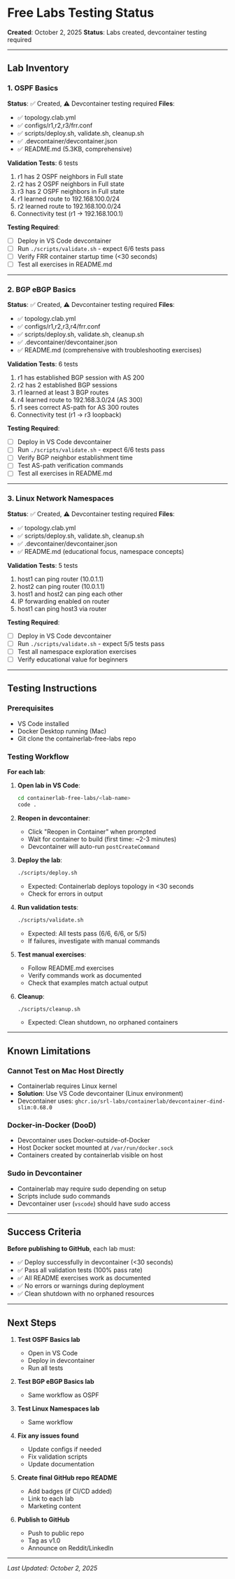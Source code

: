 # Free Labs Testing Status

**Created**: October 2, 2025
**Status**: Labs created, devcontainer testing required

---

## Lab Inventory

### 1. OSPF Basics
**Status**: ✅ Created, ⚠️ Devcontainer testing required
**Files**:
- ✅ topology.clab.yml
- ✅ configs/r1,r2,r3/frr.conf
- ✅ scripts/deploy.sh, validate.sh, cleanup.sh
- ✅ .devcontainer/devcontainer.json
- ✅ README.md (5.3KB, comprehensive)

**Validation Tests**: 6 tests
1. r1 has 2 OSPF neighbors in Full state
2. r2 has 2 OSPF neighbors in Full state
3. r3 has 2 OSPF neighbors in Full state
4. r1 learned route to 192.168.100.0/24
5. r2 learned route to 192.168.100.0/24
6. Connectivity test (r1 → 192.168.100.1)

**Testing Required**:
- [ ] Deploy in VS Code devcontainer
- [ ] Run `./scripts/validate.sh` - expect 6/6 tests pass
- [ ] Verify FRR container startup time (<30 seconds)
- [ ] Test all exercises in README.md

---

### 2. BGP eBGP Basics
**Status**: ✅ Created, ⚠️ Devcontainer testing required
**Files**:
- ✅ topology.clab.yml
- ✅ configs/r1,r2,r3,r4/frr.conf
- ✅ scripts/deploy.sh, validate.sh, cleanup.sh
- ✅ .devcontainer/devcontainer.json
- ✅ README.md (comprehensive with troubleshooting exercises)

**Validation Tests**: 6 tests
1. r1 has established BGP session with AS 200
2. r2 has 2 established BGP sessions
3. r1 learned at least 3 BGP routes
4. r4 learned route to 192.168.3.0/24 (AS 300)
5. r1 sees correct AS-path for AS 300 routes
6. Connectivity test (r1 → r3 loopback)

**Testing Required**:
- [ ] Deploy in VS Code devcontainer
- [ ] Run `./scripts/validate.sh` - expect 6/6 tests pass
- [ ] Verify BGP neighbor establishment time
- [ ] Test AS-path verification commands
- [ ] Test all exercises in README.md

---

### 3. Linux Network Namespaces
**Status**: ✅ Created, ⚠️ Devcontainer testing required
**Files**:
- ✅ topology.clab.yml
- ✅ scripts/deploy.sh, validate.sh, cleanup.sh
- ✅ .devcontainer/devcontainer.json
- ✅ README.md (educational focus, namespace concepts)

**Validation Tests**: 5 tests
1. host1 can ping router (10.0.1.1)
2. host2 can ping router (10.0.1.1)
3. host1 and host2 can ping each other
4. IP forwarding enabled on router
5. host1 can ping host3 via router

**Testing Required**:
- [ ] Deploy in VS Code devcontainer
- [ ] Run `./scripts/validate.sh` - expect 5/5 tests pass
- [ ] Test all namespace exploration exercises
- [ ] Verify educational value for beginners

---

## Testing Instructions

### Prerequisites
- VS Code installed
- Docker Desktop running (Mac)
- Git clone the containerlab-free-labs repo

### Testing Workflow

**For each lab**:

1. **Open lab in VS Code**:
   ```bash
   cd containerlab-free-labs/<lab-name>
   code .
   ```

2. **Reopen in devcontainer**:
   - Click "Reopen in Container" when prompted
   - Wait for container to build (first time: ~2-3 minutes)
   - Devcontainer will auto-run `postCreateCommand`

3. **Deploy the lab**:
   ```bash
   ./scripts/deploy.sh
   ```
   - Expected: Containerlab deploys topology in <30 seconds
   - Check for errors in output

4. **Run validation tests**:
   ```bash
   ./scripts/validate.sh
   ```
   - Expected: All tests pass (6/6, 6/6, or 5/5)
   - If failures, investigate with manual commands

5. **Test manual exercises**:
   - Follow README.md exercises
   - Verify commands work as documented
   - Check that examples match actual output

6. **Cleanup**:
   ```bash
   ./scripts/cleanup.sh
   ```
   - Expected: Clean shutdown, no orphaned containers

---

## Known Limitations

### Cannot Test on Mac Host Directly
- Containerlab requires Linux kernel
- **Solution**: Use VS Code devcontainer (Linux environment)
- Devcontainer uses: `ghcr.io/srl-labs/containerlab/devcontainer-dind-slim:0.68.0`

### Docker-in-Docker (DooD)
- Devcontainer uses Docker-outside-of-Docker
- Host Docker socket mounted at `/var/run/docker.sock`
- Containers created by containerlab visible on host

### Sudo in Devcontainer
- Containerlab may require sudo depending on setup
- Scripts include sudo commands
- Devcontainer user (`vscode`) should have sudo access

---

## Success Criteria

**Before publishing to GitHub**, each lab must:

- ✅ Deploy successfully in devcontainer (<30 seconds)
- ✅ Pass all validation tests (100% pass rate)
- ✅ All README exercises work as documented
- ✅ No errors or warnings during deployment
- ✅ Clean shutdown with no orphaned resources

---

## Next Steps

1. **Test OSPF Basics lab**
   - Open in VS Code
   - Deploy in devcontainer
   - Run all tests

2. **Test BGP eBGP Basics lab**
   - Same workflow as OSPF

3. **Test Linux Namespaces lab**
   - Same workflow

4. **Fix any issues found**
   - Update configs if needed
   - Fix validation scripts
   - Update documentation

5. **Create final GitHub repo README**
   - Add badges (if CI/CD added)
   - Link to each lab
   - Marketing content

6. **Publish to GitHub**
   - Push to public repo
   - Tag as v1.0
   - Announce on Reddit/LinkedIn

---

*Last Updated: October 2, 2025*
